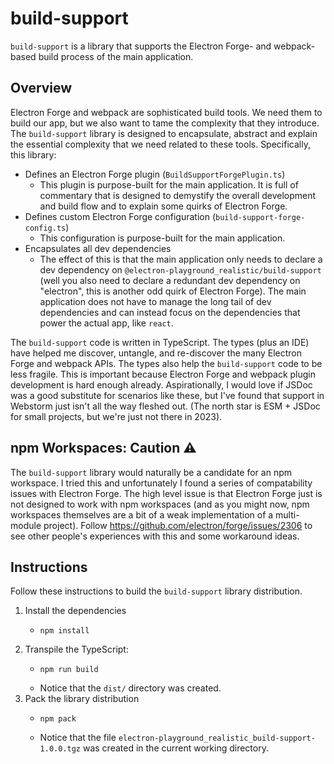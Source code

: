# build-support

`build-support` is a library that supports the Electron Forge- and webpack-based build process of the main application.


## Overview

Electron Forge and webpack are sophisticated build tools. We need them to build our app, but we also want to tame the
complexity that they introduce. The `build-support` library is designed to encapsulate, abstract and explain the
essential complexity that we need related to these tools. Specifically, this library:

* Defines an Electron Forge plugin (`BuildSupportForgePlugin.ts`)
  * This plugin is purpose-built for the main application. It is full of commentary that is designed to demystify
    the overall development and build flow and to explain some quirks of Electron Forge. 
* Defines custom Electron Forge configuration (`build-support-forge-config.ts`)
  * This configuration is purpose-built for the main application.
* Encapsulates all dev dependencies
  * The effect of this is that the main application only needs to declare a dev dependency on `@electron-playground_realistic/build-support`
    (well you also need to declare a redundant dev dependency on "electron", this is another odd quirk of Electron Forge).
    The main application does not have to manage the long tail of dev dependencies and can instead focus on the
    dependencies that power the actual app, like `react`.

The `build-support` code is written in TypeScript. The types (plus an IDE) have helped me discover, untangle, and
re-discover the many Electron Forge and webpack APIs. The types also help the `build-support` code to be less fragile.
This is important because Electron Forge and webpack plugin development is hard enough already. Aspirationally, I would
love if JSDoc was a good substitute for scenarios like these, but I've found that support in Webstorm just isn't all the
way fleshed out. (The north star is ESM + JSDoc for small projects, but we're just not there in 2023).  


## npm Workspaces: Caution ⚠️

The `build-support` library would naturally be a candidate for an npm workspace. I tried this and unfortunately I found
a series of compatability issues with Electron Forge. The high level issue is that Electron Forge just is not designed
to work with npm workspaces (and as you might now, npm workspaces themselves are a bit of a weak implementation of a
multi-module project). Follow <https://github.com/electron/forge/issues/2306> to see other people's experiences with
this and some workaround ideas.


## Instructions

Follow these instructions to build the `build-support` library distribution.

1. Install the dependencies
    * ```shell
      npm install
      ```
2. Transpile the TypeScript:
    * ```shell
      npm run build
      ```
    * Notice that the `dist/` directory was created.
3. Pack the library distribution
    * ```shell
      npm pack
      ```
    * Notice that the file `electron-playground_realistic_build-support-1.0.0.tgz` was created in the current working
      directory.

